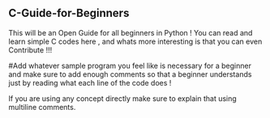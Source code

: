 ## C-Guide-for-Beginners
 This will be an Open Guide for all beginners in Python ! You can read and learn simple C codes here , and whats more interesting is that you can even Contribute !!! 
 
 #Add whatever sample program you feel like is necessary for a beginner and make sure to add enough comments so that a beginner understands just by reading what each line of the code does !
 
 If you are using any concept directly make sure to explain that using multiline comments.
